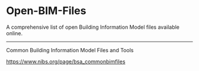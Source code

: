 # Open-BIM-Files
A comprehensive list of open Building Information Model files available online.

<hr>

Common Building Information Model Files and Tools

https://www.nibs.org/page/bsa_commonbimfiles
